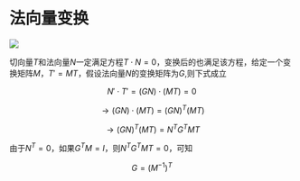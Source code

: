 # 法向量变换

![](https://pic2.zhimg.com/80/v2-02b32864d9590e7e72f4225d90680b11_720w.jpg)

切向量$T$和法向量$N$一定满足方程$T \cdot N = 0$，变换后的也满足该方程，给定一个变换矩阵$M$，$T' = MT$，假设法向量$N$的变换矩阵为$G$,则下式成立

$$N' \cdot T' = (GN) \cdot (MT) = 0$$

$$\to (GN) \cdot (MT) = (GN)^T(MT)$$

$$\to (GN)^T(MT) = N^TG^TMT$$

由于$N^T = 0$，如果$G^TM = I$，则$N^TG^TMT = 0$，可知

$$G = (M^{-1})^T$$
